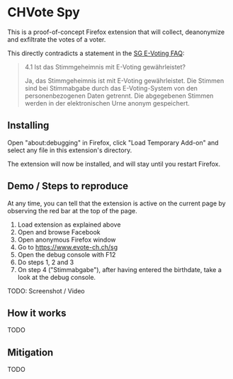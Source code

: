 # CHVote Spy

This is a proof-of-concept Firefox extension that will collect, deanonymize and
exfiltrate the votes of a voter.

This directly contradicts a statement in the [SG E-Voting FAQ](https://doc.evote-ch.ch/sg/faq/de/):

> 4.1 Ist das Stimmgeheimnis mit E-Voting gewährleistet? 
>
> Ja, das Stimmgeheimnis ist mit E-Voting gewährleistet. Die Stimmen sind bei 
> Stimmabgabe durch das E-Voting-System von den personenbezogenen Daten getrennt. 
> Die abgegebenen Stimmen werden in der elektronischen Urne anonym gespeichert. 

## Installing

Open "about:debugging" in Firefox, click "Load Temporary Add-on" and select any
file in this extension's directory.

The extension will now be installed, and will stay until you restart Firefox.

## Demo / Steps to reproduce

At any time, you can tell that the extension is active on the current page by
observing the red bar at the top of the page.

1. Load extension as explained above
2. Open and browse Facebook
3. Open anonymous Firefox window
4. Go to https://www.evote-ch.ch/sg
5. Open the debug console with F12
6. Do steps 1, 2 and 3
7. On step 4 ("Stimmabgabe"), after having entered the birthdate, take a look at the debug console.

TODO: Screenshot / Video

## How it works

TODO

## Mitigation

TODO
